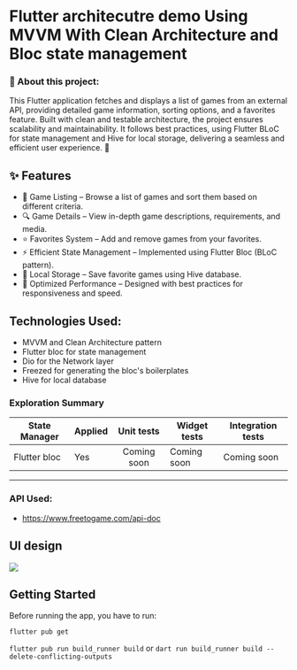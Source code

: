 # Flutter architecutre demo Using MVVM With Clean Architecture and Bloc state management

### 📌 About this project:
This Flutter application fetches and displays a list of games from an external API, providing detailed game information, sorting options, and a favorites feature. Built with clean and testable architecture, the project ensures scalability and maintainability. It follows best practices, using Flutter BLoC for state management and Hive for local storage, delivering a seamless and efficient user experience. 🚀

## ✨ Features

* 📌 Game Listing – Browse a list of games and sort them based on different criteria.
* 🔍 Game Details – View in-depth game descriptions, requirements, and media.
* ⭐ Favorites System – Add and remove games from your favorites.
* ⚡ Efficient State Management – Implemented using Flutter Bloc (BLoC pattern).
* 💾 Local Storage – Save favorite games using Hive database.
* 🚀 Optimized Performance – Designed with best practices for responsiveness and speed.

## Technologies Used:

* MVVM and Clean Architecture pattern
* Flutter bloc for state management
* Dio for the Network layer
* Freezed for generating the bloc's boilerplates
* Hive for local database

### Exploration Summary


| State Manager | Applied | Unit tests | Widget tests | Integration tests |  
| ------------- | ------- | :--------: | ------------ |------------------ | 
| Flutter bloc  | Yes     |    Coming soon      | Coming soon| Coming soon|

___

### API Used:
* https://www.freetogame.com/api-doc


## UI design

 <p><img src="screenshot/app_ui.png"><p/>

## Getting Started

Before running the app, you have to run:

`flutter pub get`

`flutter pub run build_runner build` or `dart run build_runner build --delete-conflicting-outputs`
